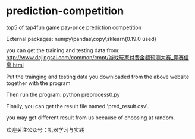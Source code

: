 # prediction-competition
top5 of tap4fun game pay-price prediction competition

External packages: numpy\pandas\copy\sklearn(0.19.0 used)

you can get the training and testing data from:
http://www.dcjingsai.com/common/cmpt/游戏玩家付费金额预测大赛_竞赛信息.html

Put the trainging and testing data you downloaded from the above website together with the program

Then run the program: python preprocess0.py

Finally, you can get the result file named 'pred_result.csv'.

you may get different result from us because of choosing at random.

欢迎关注公众号：机器学习与实践
